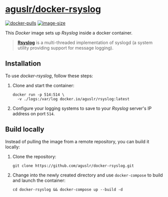[aguslr/docker-rsyslog][1]
==========================

[![docker-pulls](https://img.shields.io/docker/pulls/aguslr/rsyslog)](https://hub.docker.com/r/aguslr/rsyslog) [![image-size](https://img.shields.io/docker/image-size/aguslr/rsyslog/latest)](https://hub.docker.com/r/aguslr/rsyslog)


This *Docker* image sets up *Rsyslog* inside a docker container.

> **[Rsyslog][2]** is a multi-threaded implementation of syslogd (a system
> utility providing support for message logging).


Installation
------------

To use *docker-rsyslog*, follow these steps:

1. Clone and start the container:

       docker run -p 514:514 \
         -v ./logs:/var/log docker.io/aguslr/rsyslog:latest

2. Configure your logging systems to save to your *Rsyslog* server's IP address
   on port `514`.


Build locally
-------------

Instead of pulling the image from a remote repository, you can build it locally:

1. Clone the repository:

       git clone https://github.com/aguslr/docker-rsyslog.git

2. Change into the newly created directory and use `docker-compose` to build and
   launch the container:

       cd docker-rsyslog && docker-compose up --build -d


[1]: https://github.com/aguslr/docker-rsyslog
[2]: https://www.rsyslog.com/
